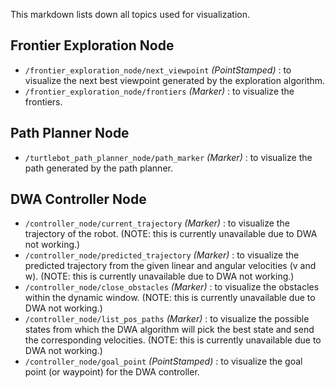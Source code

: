 This markdown lists down all topics used for visualization.

## Frontier Exploration Node

* `/frontier_exploration_node/next_viewpoint` _(PointStamped)_ : to visualize the next best viewpoint generated by the exploration algorithm.
* `/frontier_exploration_node/frontiers` _(Marker)_ : to visualize the frontiers.

## Path Planner Node

* `/turtlebot_path_planner_node/path_marker` _(Marker)_ : to visualize the path generated by the path planner.

## DWA Controller Node

* `/controller_node/current_trajectory` _(Marker)_ : to visualize the trajectory of the robot. (NOTE: this is currently unavailable due to DWA not working.)
* `/controller_node/predicted_trajectory` _(Marker)_ : to visualize the predicted trajectory from the given linear and angular velocities (v and w). (NOTE: this is currently unavailable due to DWA not working.)
* `/controller_node/close_obstacles` _(Marker)_ : to visualize the obstacles within the dynamic window. (NOTE: this is currently unavailable due to DWA not working.)
* `/controller_node/list_pos_paths` _(Marker)_ : to visualize the possible states from which the DWA algorithm will pick the best state and send the corresponding velocities. (NOTE: this is currently unavailable due to DWA not working.)
* `/controller_node/goal_point` _(PointStamped)_ : to visualize the goal point (or waypoint) for the DWA controller.